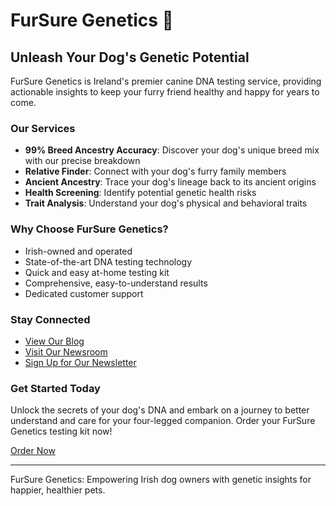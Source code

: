 # FurSure Genetics 🐾

## Unleash Your Dog's Genetic Potential

FurSure Genetics is Ireland's premier canine DNA testing service, providing actionable insights to keep your furry friend healthy and happy for years to come.

### Our Services

- **99% Breed Ancestry Accuracy**: Discover your dog's unique breed mix with our precise breakdown
- **Relative Finder**: Connect with your dog's furry family members
- **Ancient Ancestry**: Trace your dog's lineage back to its ancient origins
- **Health Screening**: Identify potential genetic health risks
- **Trait Analysis**: Understand your dog's physical and behavioral traits

### Why Choose FurSure Genetics?

- Irish-owned and operated
- State-of-the-art DNA testing technology
- Quick and easy at-home testing kit
- Comprehensive, easy-to-understand results
- Dedicated customer support

### Stay Connected

- [View Our Blog](https://fursuregenetics.ie/blog)
- [Visit Our Newsroom](https://fursuregenetics.ie/news)
- [Sign Up for Our Newsletter](https://fursuregenetics.ie/newsletter)

### Get Started Today

Unlock the secrets of your dog's DNA and embark on a journey to better understand and care for your four-legged companion. Order your FurSure Genetics testing kit now!

[Order Now](https://fursuregenetics.ie/order)

---

FurSure Genetics: Empowering Irish dog owners with genetic insights for happier, healthier pets.